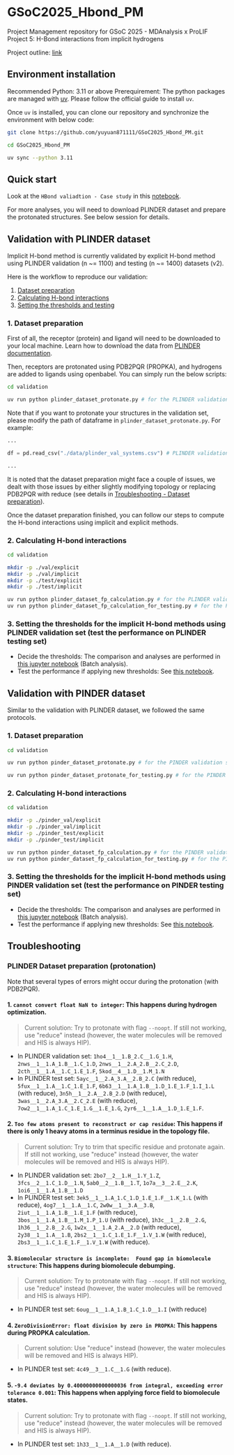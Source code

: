 # GSoC2025_Hbond_PM

Project Management repository for GSoC 2025 - MDAnalysis x ProLIF Project 5:  H-Bond interactions from implicit hydrogens

Project outline: [link](https://summerofcode.withgoogle.com/programs/2025/projects/5Otkx8vp)

## Environment installation 
Recommended Python:  3.11 or above
Prerequirement: The python packages are managed with [uv](https://docs.astral.sh/uv/). Please follow the official guide to install `uv`.

Once `uv` is installed, you can clone our repository and synchronize the environment with below code:
```bash
git clone https://github.com/yuyuan871111/GSoC2025_Hbond_PM.git

cd GSoC2025_Hbond_PM

uv sync --python 3.11
```

## Quick start
Look at the `HBond valiadtion - Case study` in this [notebook](./validation/plinder_dataset_validation.ipynb).

For more analyses, you will need to download PLINDER dataset and prepare the protonated structures. See below session for details.

## Validation with PLINDER dataset
Implicit H-bond method is currently validated by explicit H-bond method using PLINDER validation (n ~= 1100) and testing (n ~= 1400) datasets (v2).

Here is the workflow to reproduce our validation:
1. [Dataset preparation](#1-dataset-preparation)
2. [Calculating H-bond interactions](#2-calculating-h-bond-interactions)
3. [Setting the thresholds and testing](#3-setting-the-thresholds-for-the-implicit-h-bond-methods-using-plinder-validation-set-test-the-performance-on-plinder-testing-set)

### 1. Dataset preparation
First of all, the receptor (protein) and ligand will need to be downloaded to your local machine. Learn how to download the data from [PLINDER documentation](https://www.plinder.sh/).

Then, receptors are protonated using PDB2PQR (PROPKA), and hydrogens are added to ligands using openbabel. You can simply run the below scripts:
```bash
cd validation

uv run python plinder_dataset_protonate.py # for the PLINDER validation/test set
```
Note that if you want to protonate your structures in the validation set, please modify the path of dataframe in `plinder_dataset_protonate.py`. For example:
```python
...

df = pd.read_csv("./data/plinder_val_systems.csv") # PLINDER validation set

...
```
It is noted that the dataset preparation might face a couple of issues, we dealt with those issues by either slightly modifying topology or replacing PDB2PQR with reduce (see details in [Troubleshooting - Dataset preparation](#plinder-dataset-preparation-protonation)).

Once the dataset preparation finished, you can follow our steps to compute the H-bond interactions using implicit and explicit methods.

### 2. Calculating H-bond interactions
```bash
cd validation

mkdir -p ./val/explicit
mkdir -p ./val/implicit
mkdir -p ./test/explicit
mkdir -p ./test/implicit

uv run python plinder_dataset_fp_calculation.py # for the PLINDER validation set
uv run python plinder_dataset_fp_calculation_for_testing.py # for the PLINDER testing set
```

### 3. Setting the thresholds for the implicit H-bond methods using PLINDER validation set (test the performance on PLINDER testing set)
* Decide the thresholds: The comparison and analyses are performed in [this jupyter notebook](./validation/plinder_dataset_validation.ipynb) (Batch analysis).
* Test the performance if applying new thresholds: See [this notebook](./validation/plinder_dataset_test.ipynb).


## Validation with PINDER dataset
Similar to the validation with PLINDER dataset, we followed the same protocols.
### 1. Dataset preparation
```bash
cd validation

uv run python pinder_dataset_protonate.py # for the PINDER validation set

uv run python pinder_dataset_protonate_for_testing.py # for the PINDER testing set
```


### 2. Calculating H-bond interactions
```bash
cd validation

mkdir -p ./pinder_val/explicit
mkdir -p ./pinder_val/implicit
mkdir -p ./pinder_test/explicit
mkdir -p ./pinder_test/implicit

uv run python pinder_dataset_fp_calculation.py # for the PINDER validation set
uv run python pinder_dataset_fp_calculation_for_testing.py # for the PINDER testing set
```

### 3. Setting the thresholds for the implicit H-bond methods using PINDER validation set (test the performance on PINDER testing set)
* Decide the thresholds: The comparison and analyses are performed in [this jupyter notebook](./validation/pinder_dataset_validation.ipynb) (Batch analysis).
* Test the performance if applying new thresholds: See [this notebook](./validation/pinder_dataset_test.ipynb).



## Troubleshooting
### PLINDER Dataset preparation (protonation)
Note that several types of errors might occur during the protonation (with PDB2PQR).
#### 1. `cannot convert float NaN to integer`: This happens during hydrogen optimization.
> Current solution: Try to protonate with flag `--noopt`. If still not working, use "reduce" instead (however, the water molecules will be removed and HIS is always HIP).
* In PLINDER validation set: `1ho4__1__1.B_2.C__1.G_1.H`, `2nws__1__1.A_1.B__1.C_1.D`, `2nws__1__2.A_2.B__2.C_2.D`, `2cth__1__1.A__1.C_1.E_1.F`, `5kod__4__1.D__1.M_1.N`
* In PLINDER test set: `5ayc__1__2.A_3.A__2.B_2.C` (with reduce), 
`5fux__1__1.A__1.C_1.E_1.F`, `6b63__1__1.A_1.B__1.D_1.E_1.F_1.I_1.L` (with reduce), `3n5h__1__2.A__2.B_2.D` (with reduce), `3was__1__2.A_3.A__2.C_2.E` (with reduce), `7ow2__1__1.A_1.C_1.E_1.G__1.E_1.G`, `2yr6__1__1.A__1.D_1.E_1.F`.


#### 2. `Too few atoms present to reconstruct or cap residue`: This happens if there is only 1 heavy atoms in a terminus residue in the topology file.
> Current solution: Try to trim that specific residue and protonate again. If still not working, use "reduce" instead (however, the water molecules will be removed and HIS is always HIP).
* In PLINDER validation set: `2bo7__2__1.H__1.Y_1.Z`, `3fcs__2__1.C_1.D__1.N`, `5ab0__2__1.B__1.T`, `1o7a__3__2.E__2.K`, `1oi6__1__1.A_1.B__1.D`
* In PLINDER test set: `3ek5__1__1.A_1.C_1.D_1.E_1.F__1.K_1.L` (with reduce), `4og7__1__1.A__1.C`, `2w0w__1__3.A__3.B`, `2iut__1__1.A_1.B__1.E_1.F` (with reduce), `3bos__1__1.A_1.B__1.M_1.P_1.U` (with reduce), `1h3c__1__2.B__2.G`, `1h36__1__2.B__2.G`, `1w2x__1__1.A_2.A__2.D` (with reduce), `2y38__1__1.A__1.B`, `2bs2__1__1.C_1.E_1.F__1.V_1.W` (with reduce), `2bs3__1__1.C_1.E_1.F__1.V_1.W` (with reduce).

#### 3. `Biomolecular structure is incomplete:  Found gap in biomolecule structure`:  This happens during biomolecule debumping.
> Current solution: Try to protonate with flag `--noopt`. If still not working, use "reduce" instead (however, the water molecules will be removed and HIS is always HIP).
* In PLINDER test set: `6oug__1__1.A_1.B_1.C_1.D__1.I` (with reduce)

#### 4. `ZeroDivisionError: float division by zero in PROPKA`: This happens during PROPKA calculation.
> Current solution: Use "reduce" instead (however, the water molecules will be removed and HIS is always HIP).
* In PLINDER test set: `4c49__3__1.C__1.G` (with reduce).

#### 5. `-9.4 deviates by 0.40000000000000036 from integral, exceeding error tolerance 0.001`: This happens when applying force field to biomolecule states.
> Current solution: Try to protonate with flag `--noopt`. If still not working, use "reduce" instead (however, the water molecules will be removed and HIS is always HIP).
* In PLINDER test set: `1h33__1__1.A__1.D` (with reduce).